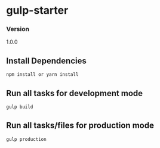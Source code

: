 # gulp-starter

### Version
1.0.0

## Install Dependencies
```bash
npm install or yarn install
```

## Run all tasks for development mode
```bash
gulp build
```

## Run all tasks/files for production mode
```bash
gulp production
```
